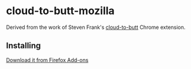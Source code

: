 # cloud-to-butt-mozilla

Derived from the work of Steven Frank's [cloud-to-butt](https://github.com/panicsteve/cloud-to-butt) Chrome extension.


## Installing

[Download it from Firefox Add-ons](https://addons.mozilla.org/en/firefox/addon/cloud-to-butt/)
